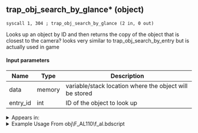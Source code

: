## trap_obj_search_by_glance* (object)

`syscall 1, 304 ; trap_obj_search_by_glance (2 in, 0 out)`

Looks up an object by ID and then returns the copy of the object that is closest to the camera? looks very similar to trap_obj_search_by_entry but is actually used in game

#### Input parameters
| Name | Type | Description
|------|------|------------
| data   | memory   | variable/stack location where the object will be stored
| entry_id   | int   | ID of the object to look up




<details>
	<summary>Appears in:</summary>
| filename | Entity (obj)
|----------|-------------
| obj\F_AL110\f_al.bdscript       | ((F) ??? (AL))          
| obj\M_EX130_AL\m_ex.bdscript       | ((M) Crimson Jazz (AL))          
| obj\M_EX520_AL\m_ex.bdscript       | ((M) Hook Bat (AL))          
| obj\M_EX620_AL\m_ex.bdscript       | ((M) Fortuneteller (AL))          
| obj\M_EX660_AL\m_ex.bdscript       | ((M) Rapid Thruster (AL))          

</details>

<details>
	<summary>Example Usage From obj\F_AL110\f_al.bdscript</summary>
```
L218:
 pushFromPSp 16
 pushImm 1886
 syscall 1, 304 ; trap_obj_search_by_glance (2 in, 0 out)
 pushFromPSp 16
 pushFromFSp 0
 syscall 1, 130 ; trap_obj_cmp (2 in, 1 out)
 eqz 
 jz L246
 pushFromFSp 0
 pushImm 24
 add 
 pushImm 1
 memcpy 0
 jmp L246
```
</details>

